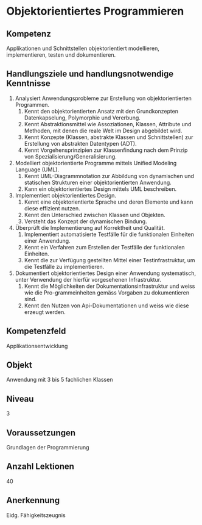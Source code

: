 # Objektorientiertes Programmieren

## Kompetenz
Applikationen und Schnittstellen objektorientiert modellieren, implementieren, testen und dokumentieren.

## Handlungsziele und handlungsnotwendige Kenntnisse
1. Analysiert Anwendungsprobleme zur Erstellung von objektorientierten Programmen.
   1. Kennt den objektorientierten Ansatz mit den Grundkonzepten Datenkapselung, Polymorphie und Vererbung.
   1. Kennt Abstraktionsmittel wie Assoziationen, Klassen, Attribute und Methoden, mit denen die reale Welt im Design abgebildet wird.
   1. Kennt Konzepte (Klassen, abstrakte Klassen und Schnittstellen) zur Erstellung von abstrakten Datentypen (ADT).
   1. Kennt Vorgehensprinzipien zur Klassenfindung nach dem Prinzip von Spezialisierung/Generalisierung.
1. Modelliert objektorientierte Programme mittels Unified Modeling Language (UML).
   1. Kennt UML-Diagrammnotation zur Abbildung von dynamischen und statischen Strukturen einer objektorientierten Anwendung.
   1. Kann ein objektorientiertes Design mittels UML beschreiben.
1. Implementiert objektorientiertes Design.
   1. Kennt eine objektorientierte Sprache und deren Elemente und kann diese effizient nutzen.
   1. Kennt den Unterschied zwischen Klassen und Objekten.
   1. Versteht das Konzept der dynamischen Bindung.
1. Überprüft die Implementierung auf Korrektheit und Qualität.
   1. Implementiert automatisierte Testfälle für die funktionalen Einheiten einer Anwendung.
   1. Kennt ein Verfahren zum Erstellen der Testfälle der funktionalen Einheiten.
   1. Kennt die zur Verfügung gestellten Mittel einer Testinfrastruktur, um die Testfälle zu implementieren.
1. Dokumentiert objektorientiertes Design einer Anwendung systematisch, unter Verwendung der hierfür vorgesehenen Infrastruktur.
   1. Kennt die Möglichkeiten der Dokumentationsinfrastruktur und weiss wie die Pro-grammeinheiten gemäss Vorgaben zu dokumentieren sind.
   1. Kennt den Nutzen von Api-Dokumentationen und weiss wie diese erzeugt werden.

## Kompetenzfeld
Applikationsentwicklung

## Objekt
Anwendung mit 3 bis 5 fachlichen Klassen

## Niveau
3

## Voraussetzungen
Grundlagen der Programmierung

## Anzahl Lektionen
40

## Anerkennung
Eidg. Fähigkeitszeugnis

